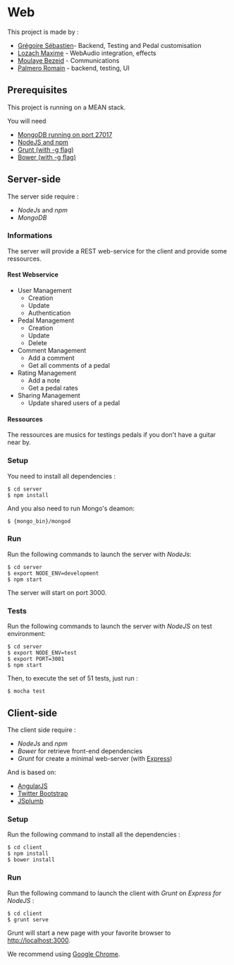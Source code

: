 Web
===============

This project is made by :  
* [Grégoire Sébastien](https://github.com/sgregoire)- Backend, Testing and Pedal customisation
* [Lozach Maxime](https://github.com/MaximeL) - WebAudio integration, effects
* [Moulaye Bezeid](https://github.com/yezideteachers) - Communications
* [Palmero Romain](https://github.com/asromain) - backend, testing, UI

Prerequisites
------
This project is running on a MEAN stack.

You will need 
* [MongoDB running on port 27017](https://www.mongodb.org/) 
* [NodeJS and npm](https://nodejs.org/en/)
* [Grunt (with -g flag)](http://gruntjs.com/)
* [Bower (with -g flag)](http://bower.io/)


Server-side
------

The server side require :
* *NodeJs* and *npm*
* *MongoDB*

### Informations
The server will provide a REST web-service for the client and provide some ressources.

#### Rest Webservice
* User Management
  * Creation
  * Update
  * Authentication
* Pedal Management
  * Creation
  * Update
  * Delete
* Comment Management
  * Add a comment
  * Get all comments of a pedal
* Rating Management
  * Add a note
  * Get a pedal rates
* Sharing Management
  * Update shared users of a pedal
  
#### Ressources
The ressources are musics for testings pedals if you don't have a guitar near by.


### Setup
You need to install all dependencies :
```
$ cd server 
$ npm install
```
And you also need to run Mongo's deamon:
```
$ {mongo_bin}/mongod
```

### Run

Run the following commands to launch the server with *NodeJs*:  
```
$ cd server
$ export NODE_ENV=development
$ npm start
```  
The server will start on port 3000.

### Tests

Run the following commands to launch the server with *NodeJS* on test environment:
```
$ cd server
$ export NODE_ENV=test
$ export PORT=3001
$ npm start
```

Then, to execute the set of 51 tests, just run :
```
$ mocha test
```

Client-side
------

The client side require :
* *NodeJs* and *npm*
* *Bower* for retrieve front-end dependencies
* *Grunt* for create a minimal web-server (with [Express](http://expressjs.com/))

And is based on:
* [AngularJS](https://angularjs.org/)
* [Twitter Bootstrap](http://getbootstrap.com/)
* [JSplumb](https://jsplumbtoolkit.com/)


### Setup

Run the following command to install all the dependencies :
```
$ cd client
$ npm install
$ bower install
```

### Run

Run the following command to launch the client with *Grunt* on *Express for NodeJS* :
```
$ cd client  
$ grunt serve
```

Grunt will start a new page with your favorite browser to [http://localhost:3000](http://localhost:3000).

We recommend using [Google Chrome](https://www.google.fr/chrome/browser/desktop/).

